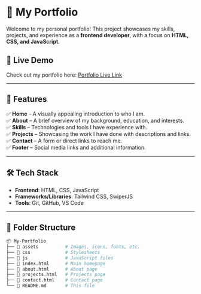 
# 🚀 My Portfolio  

Welcome to my personal portfolio! This project showcases my skills, projects, and experience as a **frontend developer**, with a focus on **HTML, CSS, and JavaScript**.  

## 🔗 Live Demo  
Check out my portfolio here: [Portfolio Live Link](#)   

---

## 📌 Features  
✅ **Home** – A visually appealing introduction to who I am.  
✅ **About** – A brief overview of my background, education, and interests.  
✅ **Skills** – Technologies and tools I have experience with.  
✅ **Projects** – Showcasing the work I have done with descriptions and links.  
✅ **Contact** – A form or direct links to reach me.  
✅ **Footer** – Social media links and additional information.  

---

## 🛠️ Tech Stack  
- **Frontend**: HTML, CSS, JavaScript  
- **Frameworks/Libraries**: Tailwind CSS, SwiperJS
- **Tools**: Git, GitHub, VS Code  

---


## 📂 Folder Structure  
```bash
📦 My-Portfolio  
├── 📁 assets          # Images, icons, fonts, etc.  
├── 📁 css             # Stylesheets  
├── 📁 js              # JavaScript files  
├── 📄 index.html      # Main homepage  
├── 📄 about.html      # About page  
├── 📄 projects.html   # Projects page  
├── 📄 contact.html    # Contact page  
└── 📄 README.md       # This file  
